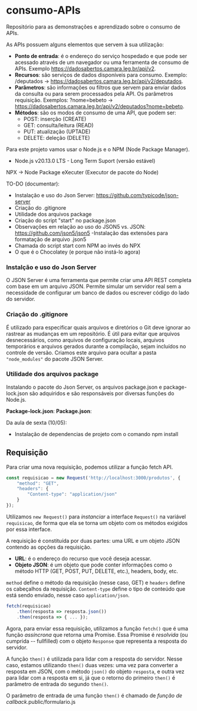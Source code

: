 # consumo-APIs
Repositório para as demonstrações e aprendizado sobre o consumo de APIs.

As APIs possuem alguns elementos que servem à sua utilização:

- **Ponto de entrada**: é o endereço do serviço hospedado e que pode ser acessado através de um navegador ou uma ferramenta de consumo de APIs. Exemplo <https://dadosabertos.camara.leg.br/api/v2>.
- **Recursos**: são serviços de dados disponíveis para consumo. Exemplo: /deputados -> <https://dadosabertos.camara.leg.br/api/v2/deputados>.
- **Parâmetros**: são informações ou filtros que servem para enviar dados da consulta ou para serem processados pela API. Os parâmetros requisição. Exemplos: ?nome=bebeto -> <https://dadosabertos.camara.leg.br/api/v2/deputados?nome=bebeto>.
- **Métodos**: são os modos de consumo de uma API, que podem ser:
    - POST: inserção (CREATE)          
    - GET: consulta/leitura (READ)      
    - PUT: atualização (UPTADE)        
    - DELETE: deleção (DELETE)   

 Para este projeto vamos usar o Node.js e o NPM (Node Package Manager).  
- Node.js v20.13.0 LTS - Long Term Suport (versão estável)

NPX -> Node Package eXecuter (Executor de pacote do Node)

TO-DO (documentar):
- Instalação e uso do Json Server: <https://github.com/typicode/json-server>
- Criação do .gitignore
- Utilidade dos arquivos package
- Criação do script "start" no package.json
- Observações em relação ao uso do JSON5 vs. JSON: <https://github.com/json5/json5>
-Instalação das extensões para formatação de arquivo .json5
- Chamada do script start com NPM ao invés do NPX
- O que é o Chocolatey (e porque não instá-lo agora)

### Instalção e uso do Json Server

 O JSON Server é uma ferramenta que permite criar uma API REST completa com base em um arquivo JSON. Permite simular um servidor real sem a necessidade de configurar um banco de dados ou escrever código do lado do servidor. 



### Criação do .gitignore

 É utilizado para especificar quais arquivos e diretórios o Git deve ignorar ao rastrear as mudanças em um repositório. É útil para evitar que arquivos desnecessários, como arquivos de configuração locais, arquivos temporários e arquivos gerados durante a compilação, sejam incluídos no controle de versão. Criamos este arquivo para ocultar a pasta `"node_modules"` do pacote JSON Server. 

###  Utilidade dos arquivos package
 
 Instalando o pacote do Json Server, os arquivos package.json e package-lock.json são adquiridos e são responsáveis por diversas funções do Node.js.

 **Package-lock.json**: 
 **Package.json**:



Da aula de sexta (10/05):
- Instalação de dependencias de projeto com o comando npm install

## Requisição

Para criar uma nova requisição, podemos utilizar a função fetch API.

~~~js
const requisicao = new Request('http://localhost:3000/produtos', {
    "method": "GET",
    "headers": {
        "Content-type": "application/json"
    }
});
~~~

Utilizamos `new Request()` para _instanciar_ a interface `Request()` na variável `requisicao`, de forma que ela se torna um objeto com os métodos exigidos por essa interface.

A requisição é constituída por duas partes: uma URL e um objeto JSON contendo as opções da requisição. 
- **URL**: é o endereço do recurso que você deseja acessar.
- **Objeto JSON**: é um objeto que pode conter informações como o método HTTP (GET, POST, PUT, DELETE, etc.), headers, body, etc.

`method` define o método da requisição (nesse caso, GET) e `headers` define os cabeçalhos da requisição. `Content-type` define o tipo de conteúdo que está sendo enviado, nesse caso `application/json`.

~~~js
fetch(requisicao)
    .then(resposta => resposta.json())
    .then(resposta => { ... });
~~~

Agora, para enviar essa requisição, utilizamos a função `fetch()` que é uma função _assíncrona_ que retorna uma Promise. Essa Promise é _resolvida_ (ou cumprida -- fullfilled) com o objeto `Response` que representa a resposta do servidor.

A função `then()` é utilizada para lidar com a resposta do servidor. Nesse caso, estamos utilizando `then()` duas vezes: uma vez para converter a resposta em JSON, com o método `json()` do objeto `resposta`, e outra vez para lidar com a resposta em si, já que o retorno do primeiro `then()` é parâmetro de entrada do segundo `then()`.

O parâmetro de entrada de uma função `then()` é chamado de _função de callback_.public/formulario.js